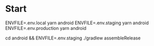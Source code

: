 # Start

ENVFILE=.env.local yarn android
ENVFILE=.env.staging yarn android
ENVFILE=.env.production yarn android

cd android && ENVFILE=.env.staging ./gradlew assembleRelease
